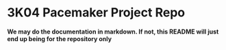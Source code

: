 # 3K04 Pacemaker Project Repo

__We may do the documentation in markdown. If not, this README will just end up being for the repository only__

